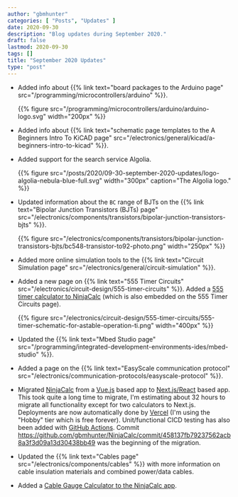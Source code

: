 ```yaml
---
author: "gbmhunter"
categories: [ "Posts", "Updates" ]
date: 2020-09-30
description: "Blog updates during September 2020."
draft: false
lastmod: 2020-09-30
tags: []
title: "September 2020 Updates"
type: "post"
---
```


* Added info about {{% link text="board packages to the Arduino page" src="/programming/microcontrollers/arduino" %}}.

    {{% figure src="/programming/microcontrollers/arduino/arduino-logo.svg" width="200px" %}}

* Added info about {{% link text="schematic page templates to the A Beginners Intro To KiCAD page" src="/electronics/general/kicad/a-beginners-intro-to-kicad" %}}.

* Added support for the search service Algolia.

    {{% figure src="/posts/2020/09-30-september-2020-updates/logo-algolia-nebula-blue-full.svg" width="300px" caption="The Algolia logo." %}}

* Updated information about the `BC` range of BJTs on the {{% link text="Bipolar Junction Transistors (BJTs) page" src="/electronics/components/transistors/bipolar-junction-transistors-bjts" %}}.

    {{% figure src="/electronics/components/transistors/bipolar-junction-transistors-bjts/bc548-transistor-to92-photo.png" width="250px" %}}

* Added more online simulation tools to the {{% link text="Circuit Simulation page" src="/electronics/general/circuit-simulation" %}}.

* Added a new page on {{% link text="555 Timer Circuits" src="/electronics/circuit-design/555-timer-circuits" %}}. Added a [555 timer calculator to NinjaCalc](https://ninja-calc.mbedded.ninja/calculators/electronics/ics/555-timer-astable-rt-rb-c) (which is also embedded on the 555 Timer Circuits page).

    {{% figure src="/electronics/circuit-design/555-timer-circuits/555-timer-schematic-for-astable-operation-ti.png" width="400px" %}}

* Updated the {{% link text="Mbed Studio page" src="/programming/integrated-development-environments-ides/mbed-studio" %}}.

* Added a page on the {{% link text="EasyScale communication protocol" src="/electronics/communication-protocols/easyscale-protocol" %}}.

* Migrated [NinjaCalc](https://ninja-calc.mbedded.ninja/) from a [Vue.js](https://vuejs.org/) based app to [Next.js/React](https://nextjs.org/) based app. This took quite a long time to migrate, I'm estimating about 32 hours to migrate all functionality except for two calculators to Next.js. Deployments are now automatically done by [Vercel](https://vercel.com/) (I'm using the "Hobby" tier which is free forever). Unit/functional CICD testing has also been added with [GitHub Actions](https://github.com/features/actions). Commit <https://github.com/gbmhunter/NinjaCalc/commit/458137fb79237562acb8a3f3d09a13d30438bb49> was the beginning of the migration.

* Updated the {{% link text="Cables page" src="/electronics/components/cables" %}} with more information on cable insulation materials and combined power/data cables.

* Added a [Cable Gauge Calculator to the NinjaCalc app](https://ninja-calc.mbedded.ninja/calculators/electronics/cabling/wire-gauge-calculator).
